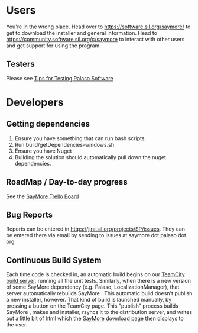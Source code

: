 # Users

You're in the wrong place. Head over to https://software.sil.org/saymore/ to get to download the installer and general information. Head to https://community.software.sil.org/c/saymore to interact with other users and get support for using the program.

## Testers

Please see [Tips for Testing Palaso Software](https://docs.google.com/document/d/1dkp0edjJ8iqkrYeXdbQJcz3UicyilLR7GxMRIUAGb1E/edit)

# Developers

## Getting dependencies

1. Ensure you have something that can run bash scripts
1. Run build/getDependencies-windows.sh
1. Ensure you have Nuget
1. Building the solution should automatically pull down the nuget dependencies.

## RoadMap / Day-to-day progress

See the [SayMore Trello Board](https://trello.com/board/saymore/4f1213c597586fed5d005bac)

## Bug Reports

Reports can be entered in https://jira.sil.org/projects/SP/issues.  They can be entered there via email by sending to issues at saymore dot palaso dot org.

## Continuous Build System

Each time code is checked in, an automatic build begins on our [TeamCity build server](http://build.palaso.org/project.html?projectId=project16&tab=projectOverview), running all the unit tests. Similarly, when there is a new version of some SayMore dependency (e.g. Palaso, LocalizationManager), that server automatically rebuilds SayMore . This automatic build doesn't publish a new installer, however. That kind of build is launched manually, by pressing a button on the TeamCity page.  This "publish" process builds SayMore , makes and installer, rsyncs it to the distribution server, and writes out a little bit of html which the [SayMore download page](http://software.sil.org/saymore/download/) then displays to the user.
